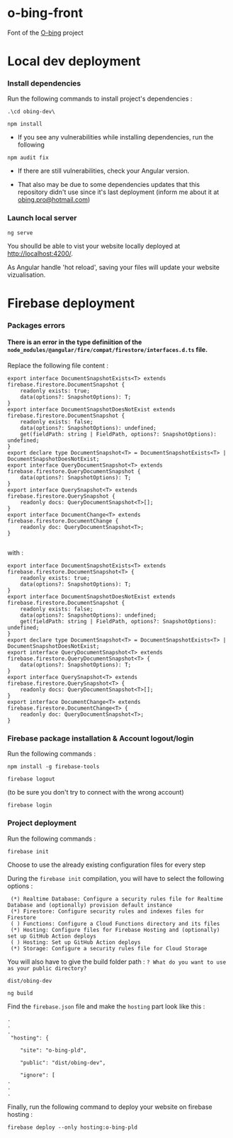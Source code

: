 # o-bing-front

Font of the [O-bing](https://o-bing-pld.web.app/) project

# Local dev deployment

### Install dependencies

Run the following commands to install project's dependencies :

```
.\cd obing-dev\
```

```
npm install
```

- If you see any vulnerabilities while installing dependencies, run the following 
```
npm audit fix
```

- If there are still vulnerabilities, check your Angular version.

- That also may be due to some dependencies updates that this repository didn't use since it's last deployment (inform me about it at [obing.pro@hotmail.com](obing.pro@hotmail.com))

### Launch local server

```
ng serve
```

You shoulld be able to vist your website locally deployed at [http://localhost:4200/](http://localhost:4200/).

As Angular handle 'hot reload', saving your files will update your website vizualisation.

# Firebase deployment

### Packages errors

#### There is an error in the type definiition of the ```node_modules/@angular/fire/compat/firestore/interfaces.d.ts``` file.


Replace the following file content : 

```
export interface DocumentSnapshotExists<T> extends firebase.firestore.DocumentSnapshot {
    readonly exists: true;
    data(options?: SnapshotOptions): T;
}
export interface DocumentSnapshotDoesNotExist extends firebase.firestore.DocumentSnapshot {
    readonly exists: false;
    data(options?: SnapshotOptions): undefined;
    get(fieldPath: string | FieldPath, options?: SnapshotOptions): undefined;
}
export declare type DocumentSnapshot<T> = DocumentSnapshotExists<T> | DocumentSnapshotDoesNotExist;
export interface QueryDocumentSnapshot<T> extends firebase.firestore.QueryDocumentSnapshot {
    data(options?: SnapshotOptions): T;
}
export interface QuerySnapshot<T> extends firebase.firestore.QuerySnapshot {
    readonly docs: QueryDocumentSnapshot<T>[];
}
export interface DocumentChange<T> extends firebase.firestore.DocumentChange {
    readonly doc: QueryDocumentSnapshot<T>;
}


```

with :

```
export interface DocumentSnapshotExists<T> extends firebase.firestore.DocumentSnapshot<T> {
    readonly exists: true;
    data(options?: SnapshotOptions): T;
}
export interface DocumentSnapshotDoesNotExist extends firebase.firestore.DocumentSnapshot {
    readonly exists: false;
    data(options?: SnapshotOptions): undefined;
    get(fieldPath: string | FieldPath, options?: SnapshotOptions): undefined;
}
export declare type DocumentSnapshot<T> = DocumentSnapshotExists<T> | DocumentSnapshotDoesNotExist;
export interface QueryDocumentSnapshot<T> extends firebase.firestore.QueryDocumentSnapshot<T> {
    data(options?: SnapshotOptions): T;
}
export interface QuerySnapshot<T> extends firebase.firestore.QuerySnapshot<T> {
    readonly docs: QueryDocumentSnapshot<T>[];
}
export interface DocumentChange<T> extends firebase.firestore.DocumentChange<T> {
    readonly doc: QueryDocumentSnapshot<T>;
}
```

### Firebase package installation & Account logout/login

Run the following commands :

```
npm install -g firebase-tools
```

```
firebase logout
```
(to be sure you don't try to connect with the wrong account)

```
firebase login
```

### Project deployment

Run the following commands :

```
firebase init
```

Choose to use the already existing configuration files for every step

During the ```firebase init``` compilation, you will have to select the following options :
```
 (*) Realtime Database: Configure a security rules file for Realtime Database and (optionally) provision default instance
 (*) Firestore: Configure security rules and indexes files for Firestore
 ( ) Functions: Configure a Cloud Functions directory and its files
 (*) Hosting: Configure files for Firebase Hosting and (optionally) set up GitHub Action deploys
 ( ) Hosting: Set up GitHub Action deploys
 (*) Storage: Configure a security rules file for Cloud Storage
```

You will also have to give the build folder path :
```? What do you want to use as your public directory?```

```
dist/obing-dev
```

```
ng build
```

Find the ```firebase.json``` file and make the ```hosting``` part look like this :
```
.
.
.
 "hosting": {
 
    "site": "o-bing-pld",
    
    "public": "dist/obing-dev",
    
    "ignore": [
.
.
.
```

Finally, run the following command to deploy your website on firebase hosting :

```
firebase deploy --only hosting:o-bing-pld
```
